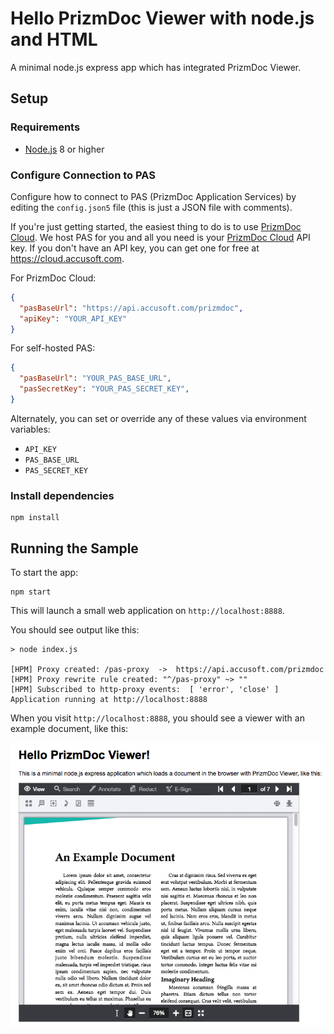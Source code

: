 # Hello PrizmDoc Viewer with node.js and HTML

A minimal node.js express app which has integrated PrizmDoc Viewer.

## Setup

### Requirements

- [Node.js](https://nodejs.org) 8 or higher

### Configure Connection to PAS

Configure how to connect to PAS (PrizmDoc Application Services) by editing the `config.json5` file (this is just a JSON file with comments).

If you're just getting started, the easiest thing to do is to use [PrizmDoc Cloud](https://cloud.accusoft.com). We host PAS for you and all you need is your [PrizmDoc Cloud](https://cloud.accusoft.com) API key. If you don't have an API key, you can get one for free at https://cloud.accusoft.com.

For PrizmDoc Cloud:

```json
{
  "pasBaseUrl": "https://api.accusoft.com/prizmdoc",
  "apiKey": "YOUR_API_KEY"
}
```

For self-hosted PAS:

```json
{
  "pasBaseUrl": "YOUR_PAS_BASE_URL",
  "pasSecretKey": "YOUR_PAS_SECRET_KEY",
}
```

Alternately, you can set or override any of these values via environment variables:

- `API_KEY`
- `PAS_BASE_URL`
- `PAS_SECRET_KEY`

### Install dependencies

```
npm install
```

## Running the Sample

To start the app:

```
npm start
```

This will launch a small web application on `http://localhost:8888`.

You should see output like this:

```
> node index.js

[HPM] Proxy created: /pas-proxy  ->  https://api.accusoft.com/prizmdoc
[HPM] Proxy rewrite rule created: "^/pas-proxy" ~> ""
[HPM] Subscribed to http-proxy events:  [ 'error', 'close' ]
Application running at http://localhost:8888
```

When you visit `http://localhost:8888`, you should see a viewer with an example document, like this:

![](screenshot.png)
